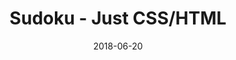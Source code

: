 ---
title: 'Sudoku - Just CSS/HTML'
description: 'Complete a sudoku puzzle without Javascript or server-side interaction.'
gametype: 'simple'
gameid: 32
date: 2018-06-20
tags: []
draft: false
type: 'games'
num19: [{'idx':1,'arr1':[1,2,3,4,5,6,7,8,9],'arr2':[1,2,3,4,5,6,7,8,9]},{'idx':2,'arr1':[1,2,3,4,5,6,7,8,9],'arr2':[1,2,3,4,5,6,7,8,9]},{'idx':3,'arr1':[1,2,3,4,5,6,7,8,9],'arr2':[1,2,3,4,5,6,7,8,9]},{'idx':4,'arr1':[1,2,3,4,5,6,7,8,9],'arr2':[1,2,3,4,5,6,7,8,9]},{'idx':5,'arr1':[1,2,3,4,5,6,7,8,9],'arr2':[1,2,3,4,5,6,7,8,9]},{'idx':6,'arr1':[1,2,3,4,5,6,7,8,9],'arr2':[1,2,3,4,5,6,7,8,9]},{'idx':7,'arr1':[1,2,3,4,5,6,7,8,9],'arr2':[1,2,3,4,5,6,7,8,9]},{'idx':8,'arr1':[1,2,3,4,5,6,7,8,9],'arr2':[1,2,3,4,5,6,7,8,9]},{'idx':9,'arr1':[1,2,3,4,5,6,7,8,9],'arr2':[1,2,3,4,5,6,7,8,9]}]
puzzle: [[7, 2, 9, 6, 0, 0, 4, 0, 8], [0, 0, 0, 0, 4, 2, 0, 0, 6], [6, 0, 0, 7, 0, 0, 0, 0, 2], [0, 3, 0, 9, 0, 8, 6, 0, 1], [0, 9, 0, 0, 0, 0, 0, 8, 0], [2, 0, 8, 5, 0, 4, 0, 9, 0], [9, 0, 0, 0, 0, 3, 0, 0, 7], [3, 0, 0, 4, 6, 0, 0, 0, 0], [8, 0, 2, 0, 0, 7, 3, 6, 9]]
layout: 'sudokucssstatic'
---